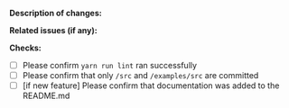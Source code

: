 <!--

 Please make sure the following is filled in before submitting your Pull Request - thanks!

 -->

**Description of changes:**


**Related issues (if any):**


**Checks:**

- [ ] Please confirm `yarn run lint` ran successfully
- [ ] Please confirm that only `/src` and `/examples/src` are committed
- [ ] [if new feature] Please confirm that documentation was added to the README.md
